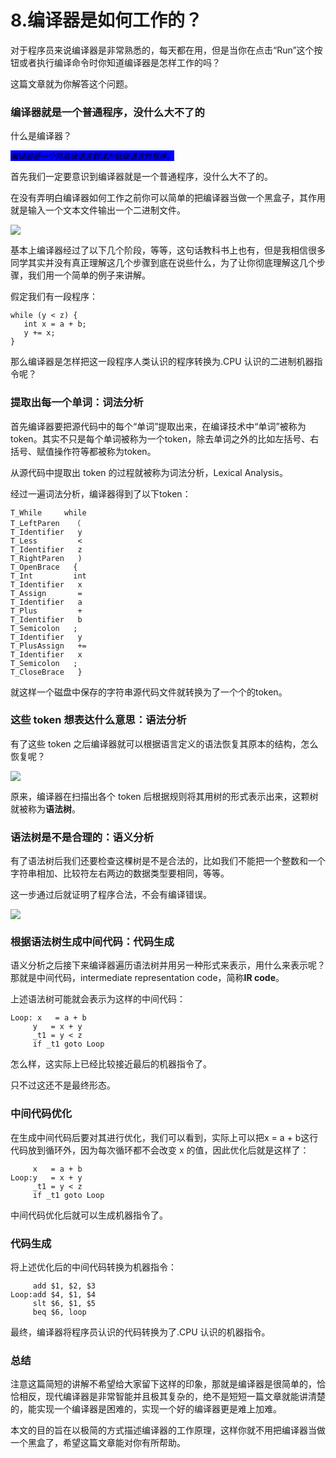 # 8.编译器是如何工作的？

对于程序员来说编译器是非常熟悉的，每天都在用，但是当你在点击“Run”这个按钮或者执行编译命令时你知道编译器是怎样工作的吗？&#x20;

这篇文章就为你解答这个问题。

### 编译器就是一个普通程序，没什么大不了的

什么是编译器？

_<mark style="background-color:blue;">`编译器是一个将高级语言翻译为低级语言的程序。`</mark>_

首先我们一定要意识到编译器就是一个普通程序，没什么大不了的。&#x20;

在没有弄明白编译器如何工作之前你可以简单的把编译器当做一个黑盒子，其作用就是输入一个文本文件输出一个二进制文件。

![](.gitbook/assets/8\_1.jpg)

基本上编译器经过了以下几个阶段，等等，这句话教科书上也有，但是我相信很多同学其实并没有真正理解这几个步骤到底在说些什么，为了让你彻底理解这几个步骤，我们用一个简单的例子来讲解。&#x20;

假定我们有一段程序：

```
while (y < z) {
   int x = a + b;
   y += x;
}
```

那么编译器是怎样把这一段程序人类认识的程序转换为.CPU 认识的二进制机器指令呢？

### 提取出每一个单词：词法分析

首先编译器要把源代码中的每个“单词”提取出来，在编译技术中“单词”被称为token。其实不只是每个单词被称为一个token，除去单词之外的比如左括号、右括号、赋值操作符等都被称为token。&#x20;

从源代码中提取出 token 的过程就被称为词法分析，Lexical Analysis。&#x20;

经过一遍词法分析，编译器得到了以下token：

```
T_While     while
T_LeftParen   （
T_Identifier   y
T_Less         <
T_Identifier   z
T_RightParen   )
T_OpenBrace   {
T_Int         int
T_Identifier   x
T_Assign       =
T_Identifier   a
T_Plus         +
T_Identifier   b
T_Semicolon   ;
T_Identifier   y
T_PlusAssign   +=
T_Identifier   x
T_Semicolon   ;
T_CloseBrace   }
```

就这样一个磁盘中保存的字符串源代码文件就转换为了一个个的token。

### 这些 token 想表达什么意思：语法分析

有了这些 token 之后编译器就可以根据语言定义的语法恢复其原本的结构，怎么恢复呢？

![](.gitbook/assets/8\_2.jpg)

原来，编译器在扫描出各个 token 后根据规则将其用树的形式表示出来，这颗树就被称为**语法树**。

### 语法树是不是合理的：语义分析

有了语法树后我们还要检查这棵树是不是合法的，比如我们不能把一个整数和一个字符串相加、比较符左右两边的数据类型要相同，等等。&#x20;

这一步通过后就证明了程序合法，不会有编译错误。

![](.gitbook/assets/8\_3.jpg)

### 根据语法树生成中间代码：代码生成

语义分析之后接下来编译器遍历语法树并用另一种形式来表示，用什么来表示呢？那就是中间代码，intermediate representation code，简称**IR code**。&#x20;

上述语法树可能就会表示为这样的中间代码：

```
Loop: x   = a + b
     y   = x + y
     _t1 = y < z
     if _t1 goto Loop
```

怎么样，这实际上已经比较接近最后的机器指令了。&#x20;

只不过这还不是最终形态。

### 中间代码优化

在生成中间代码后要对其进行优化，我们可以看到，实际上可以把x = a + b这行代码放到循环外，因为每次循环都不会改变 x 的值，因此优化后就是这样了：

```
     x   = a + b
Loop:y   = x + y
     _t1 = y < z
     if _t1 goto Loop
```

中间代码优化后就可以生成机器指令了。

### 代码生成

将上述优化后的中间代码转换为机器指令：

```
     add $1, $2, $3
Loop:add $4, $1, $4
     slt $6, $1, $5
     beq $6, loop
```

最终，编译器将程序员认识的代码转换为了.CPU 认识的机器指令。

### 总结

注意这篇简短的讲解不希望给大家留下这样的印象，那就是编译器是很简单的，恰恰相反，现代编译器是非常智能并且极其复杂的，绝不是短短一篇文章就能讲清楚的，能实现一个编译器是困难的，实现一个好的编译器更是难上加难。&#x20;

本文的目的旨在以极简的方式描述编译器的工作原理，这样你就不用把编译器当做一个黑盒了，希望这篇文章能对你有所帮助。
